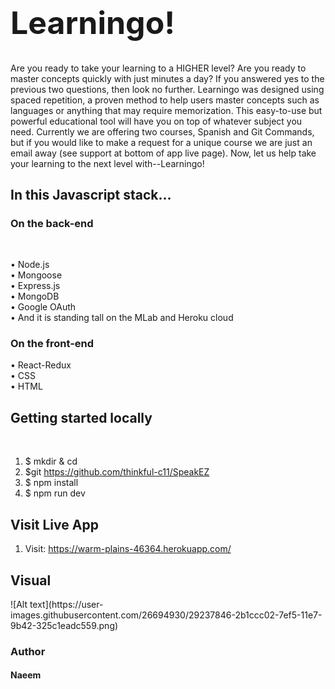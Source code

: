 <h1 style="font-size: 50px">Learningo!</h1>


Are you ready to take your learning to a HIGHER level? Are you ready to master concepts quickly with just minutes a day? If you answered yes to the previous two questions, then look no further. Learningo was designed using spaced repetition, a proven method to help users master concepts such as languages or anything that may require memorization. This easy-to-use but powerful educational tool will have you on top of whatever subject you need. Currently we are offering two courses, Spanish and Git Commands, but if you would like to make a request for a unique course we are just an email away (see support at bottom of app live page). Now, let us help take your learning to the next level with--Learningo!


<h2>In this Javascript stack…</h2>

<h3>On the back-end</h3><br>

• Node.js <br>
•	Mongoose <br>
•	Express.js <br>
•	MongoDB <br>
•	Google OAuth <br>
•	And it is standing tall on the MLab and Heroku cloud<br> 

<h3>On the front-end</h3>
•	React-Redux <br>
•	CSS <br>
•	HTML <br>

<h2>Getting started locally</h2><br>

1.	$ mkdir <foldername> & cd <foldername>
2.  $git https://github.com/thinkful-c11/SpeakEZ<br>
3.	$ npm install<br>
4.	$ npm run dev<br>

<h2>Visit Live App</h2>

1.	Visit: https://warm-plains-46364.herokuapp.com/ <br>

<h2>Visual</h2>
![Alt text](https://user-images.githubusercontent.com/26694930/29237846-2b1ccc02-7ef5-11e7-9b42-325c1eadc559.png)

<h3>Author</h3>
<h4>Naeem</h4>
